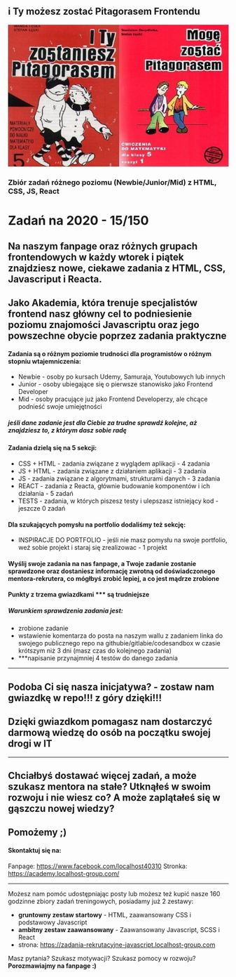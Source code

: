 ## i Ty możesz zostać Pitagorasem Frontendu
![alt "i Ty możesz zostać Pitagorasem Frontendu"](/pitagoras.jpg)
### Zbiór zadań różnego poziomu (Newbie/Junior/Mid) z HTML, CSS, JS, React 

# Zadań na 2020 - 15/150

## Na naszym fanpage oraz różnych grupach frontendowych w każdy wtorek i piątek znajdziesz nowe, ciekawe zadania z HTML, CSS, Javascriput i Reacta.

## Jako Akademia, która trenuje specjalistów frontend nasz główny cel to podniesienie poziomu znajomości Javascriptu oraz jego powszechne obycie poprzez zadania praktyczne

#### Zadania są o różnym poziomie trudności dla programistów o różnym stopniu wtajemniczenia:
- Newbie - osoby po kursach Udemy, Samuraja, Youtubowych lub innych
- Junior - osoby ubiegające się o pierwsze stanowisko jako Frontend Developer
- Mid - osoby pracujące już jako Frontend Developerzy, ale chcące podnieść swoje umiejętności
##### jeśli dane zadanie jest dla Ciebie za trudne sprawdź kolejne, aż znajdziesz to, z którym dasz sobie radę


#### Zadania dzielą się na 5 sekcji:
- CSS + HTML - zadania związane z wyglądem aplikacji - 4 zadania
- JS + HTML - zadania związane z działaniem aplikacji - 3 zadania
- JS - zadania związane z algorytmami, strukturami danych - 3 zadania
- REACT - zadania z Reacta, głównie budowanie komponentów i ich działania - 5 zadań
- TESTS - zadania, w których piszesz testy i ulepszasz istniejący kod - jeszcze 0 zadań

#### Dla szukających pomysłu na portfolio dodaliśmy też sekcję:
- INSPIRACJE DO PORTFOLIO - jeśli nie masz pomysłu na swoje portfolio, weź sobie projekt i staraj się zrealizowac - 1 projekt

#### Wyślij swoje zadania na nas fanpage, a Twoje zadanie zostanie sprawdzone oraz dostaniesz informację zwrotną od doświadczonego mentora-rekrutera, co mógłbyś zrobić lepiej, a co jest mądrze zrobione

#### Punkty z trzema gwiazdkami *** są trudniejsze

##### Warunkiem sprawdzenia zadania jest:
- zrobione zadanie
- wstawienie komentarza do posta na naszym wallu z zadaniem linka do swojego publicznego repo na githubie/gitlabie/codesandbox w czasie krótszym niż 3 dni (masz czas do kolejnego zadania)
- ***napisanie przynajmniej 4 testów do danego zadania

<hr/>

## Podoba Ci się nasza inicjatywa? - zostaw nam gwiazdkę w repo!!! z góry dzięki!!!
## Dzięki gwiazdkom pomagasz nam dostarczyć darmową wiedzę do osób na początku swojej drogi w IT

<hr/>

## Chciałbyś dostawać więcej zadań, a może szukasz mentora na stałe? Utknąłeś w swoim rozwoju i nie wiesz co? A może zaplątałeś się w gąszczu nowej wiedzy?


## Pomożemy ;) 
#### Skontaktuj się na:
Fanpage: https://www.facebook.com/localhost40310
Stronka: https://academy.localhost-group.com/

<hr/>
Możesz nam pomóc udostępniając posty lub możesz też kupić nasze 160 godzinne zbiory zadań treningowych, posiadamy już 2 zestawy:

- <b>gruntowny zestaw startowy</b> - HTML, zaawansowany CSS i podstawowy Javascript
- <b>ambitny zestaw zaawansowany</b> - Zaawansowany Javascript, SCSS i React
- strona: https://zadania-rekrutacyjne-javascript.localhost-group.com 


Masz pytania? Szukasz motywacji?
Szukasz pomocy w rozwoju? 
<b>Porozmawiajmy na fanpage :) </b>

